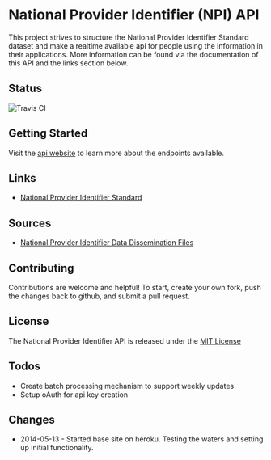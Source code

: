National Provider Identifier (NPI) API
================================

This project strives to structure the National Provider Identifier Standard dataset and make a realtime available api for people using the information in their applications.  More information can be found via the documentation of this API and the links section below.

## Status

![Travis CI](https://travis-ci.org/data-nyc/national-provider-identifier-api.svg)

## Getting Started

Visit the [api website](http://health-provider-api.herokuapp.com) to learn more about the endpoints available.

## Links

* [National Provider Identifier Standard](http://www.cms.gov/Regulations-and-Guidance/HIPAA-Administrative-Simplification/NationalProvIdentStand/index.html)


## Sources

* [National Provider Identifier Data Dissemination Files](http://www.cms.gov/Regulations-and-Guidance/HIPAA-Administrative-Simplification/NationalProvIdentStand/DataDissemination.html)

## Contributing

Contributions are welcome and helpful!  To start, create your own fork, push the changes back to github, and submit a pull request.

## License

The National Provider Identifier API is released under the [MIT License](http://opensource.org/licenses/MIT)

## Todos

* Create batch processing mechanism to support weekly updates
* Setup oAuth for api key creation

## Changes

* 2014-05-13 - Started base site on heroku.  Testing the waters and setting up initial functionality.
